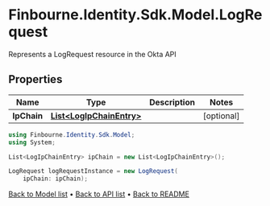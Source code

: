# Finbourne.Identity.Sdk.Model.LogRequest
Represents a LogRequest resource in the Okta API

## Properties

Name | Type | Description | Notes
------------ | ------------- | ------------- | -------------
**IpChain** | [**List&lt;LogIpChainEntry&gt;**](LogIpChainEntry.md) |  | [optional] 

```csharp
using Finbourne.Identity.Sdk.Model;
using System;

List<LogIpChainEntry> ipChain = new List<LogIpChainEntry>();

LogRequest logRequestInstance = new LogRequest(
    ipChain: ipChain);
```

[Back to Model list](../README.md#documentation-for-models) &#8226; [Back to API list](../README.md#documentation-for-api-endpoints) &#8226; [Back to README](../README.md)
